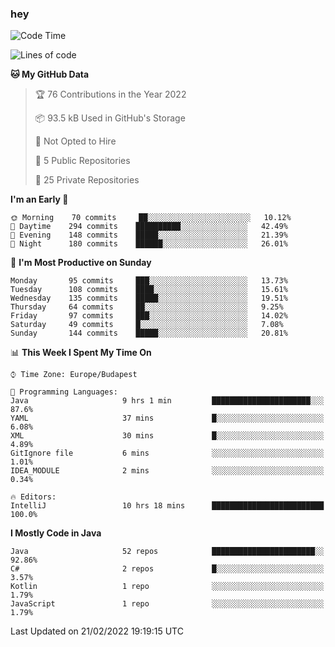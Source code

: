 ### hey

<!--START_SECTION:waka-->
![Code Time](http://img.shields.io/badge/Code%20Time-569%20hrs%2037%20mins-blue)

![Lines of code](https://img.shields.io/badge/From%20Hello%20World%20I%27ve%20Written-445%20Thousand%20lines%20of%20code-blue)

**🐱 My GitHub Data** 

> 🏆 76 Contributions in the Year 2022
 > 
> 📦 93.5 kB Used in GitHub's Storage 
 > 
> 🚫 Not Opted to Hire
 > 
> 📜 5 Public Repositories 
 > 
> 🔑 25 Private Repositories  
 > 
**I'm an Early 🐤** 

```text
🌞 Morning    70 commits     ██░░░░░░░░░░░░░░░░░░░░░░░   10.12% 
🌆 Daytime    294 commits    ██████████░░░░░░░░░░░░░░░   42.49% 
🌃 Evening    148 commits    █████░░░░░░░░░░░░░░░░░░░░   21.39% 
🌙 Night      180 commits    ██████░░░░░░░░░░░░░░░░░░░   26.01%

```
📅 **I'm Most Productive on Sunday** 

```text
Monday       95 commits     ███░░░░░░░░░░░░░░░░░░░░░░   13.73% 
Tuesday      108 commits    ████░░░░░░░░░░░░░░░░░░░░░   15.61% 
Wednesday    135 commits    █████░░░░░░░░░░░░░░░░░░░░   19.51% 
Thursday     64 commits     ██░░░░░░░░░░░░░░░░░░░░░░░   9.25% 
Friday       97 commits     ███░░░░░░░░░░░░░░░░░░░░░░   14.02% 
Saturday     49 commits     █░░░░░░░░░░░░░░░░░░░░░░░░   7.08% 
Sunday       144 commits    █████░░░░░░░░░░░░░░░░░░░░   20.81%

```


📊 **This Week I Spent My Time On** 

```text
⌚︎ Time Zone: Europe/Budapest

💬 Programming Languages: 
Java                     9 hrs 1 min         ██████████████████████░░░   87.6% 
YAML                     37 mins             █░░░░░░░░░░░░░░░░░░░░░░░░   6.08% 
XML                      30 mins             █░░░░░░░░░░░░░░░░░░░░░░░░   4.89% 
GitIgnore file           6 mins              ░░░░░░░░░░░░░░░░░░░░░░░░░   1.01% 
IDEA_MODULE              2 mins              ░░░░░░░░░░░░░░░░░░░░░░░░░   0.34%

🔥 Editors: 
IntelliJ                 10 hrs 18 mins      █████████████████████████   100.0%

```

**I Mostly Code in Java** 

```text
Java                     52 repos            ███████████████████████░░   92.86% 
C#                       2 repos             █░░░░░░░░░░░░░░░░░░░░░░░░   3.57% 
Kotlin                   1 repo              ░░░░░░░░░░░░░░░░░░░░░░░░░   1.79% 
JavaScript               1 repo              ░░░░░░░░░░░░░░░░░░░░░░░░░   1.79%

```



 Last Updated on 21/02/2022 19:19:15 UTC
<!--END_SECTION:waka-->
